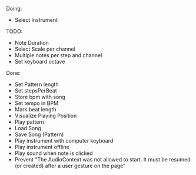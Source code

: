 Doing:

- Select Instrument

TODO:

- Note Duration
- Select Scale per channel
- Multiple notes per step and channel
- Set keyboard octave

Done:

- Set Pattern length
- Set stepsPerBeat
- Store bpm with song
- Set tempo in BPM
- Mark beat length
- Visualize Playing Position
- Play pattern
- Load Song
- Save Song (Pattern)
- Play instrument with computer keyboard
- Play instrument offline
- Play sound when note is clicked
- Prevent "The AudioContext was not allowed to start. It must be resumed (or created) after a user gesture on the page"

